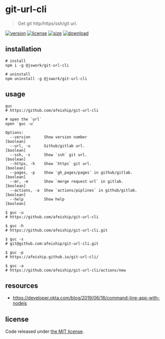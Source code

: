 # git-url-cli
> Get git http/https/ssh/git url.

[![version][version-image]][version-url]
[![license][license-image]][license-url]
[![size][size-image]][size-url]
[![download][download-image]][download-url]


## installation
```shell
# install
npm i -g @jswork/git-url-cli

# uninstall
npm uninstall -g @jswork/git-url-cli
```

## usage
```shell
guc
# https://github.com/afeiship/git-url-cli

# open the `url`
open `guc -u`
```
~~~
Options:
  --version      Show version number                                   [boolean]
  --url, -u      Github/gitlab url.                                    [boolean]
  --ssh, -s      Show `ssh` git url.                                   [boolean]
  --https, -h    Show `https` git url.                                 [boolean]
  --pages, -p    Show `gh_pages/pages` in github/gitlab.               [boolean]
  --mr, -m       Show `merge request url` in gitlab.                   [boolean]
  --actions, -a  Show `actions/piplines` in github/gitlab.             [boolean]
  --help         Show help                                             [boolean]
~~~

```shell
$ guc -u
# https://github.com/afeiship/git-url-cli

$ guc -h
# https://github.com/afeiship/git-url-cli.git

$ guc -s
# git@github.com:afeiship/git-url-cli.git

$ guc -p
# https://afeiship.github.io/git-url-cli/

$ guc -a
# https://github.com/afeiship/git-url-cli/actions/new
```

## resources
- https://developer.okta.com/blog/2019/06/18/command-line-app-with-nodejs

## license
Code released under [the MIT license](https://github.com/afeiship/git-url-cli/blob/master/LICENSE.txt).

[version-image]: https://img.shields.io/npm/v/@jswork/git-url-cli
[version-url]: https://npmjs.org/package/@jswork/git-url-cli

[license-image]: https://img.shields.io/npm/l/@jswork/git-url-cli
[license-url]: https://github.com/afeiship/git-url-cli/blob/master/LICENSE.txt

[size-image]: https://img.shields.io/bundlephobia/minzip/@jswork/git-url-cli
[size-url]: https://github.com/afeiship/git-url-cli/blob/master/dist/git-url-cli.min.js

[download-image]: https://img.shields.io/npm/dm/@jswork/git-url-cli
[download-url]: https://www.npmjs.com/package/@jswork/git-url-cli
